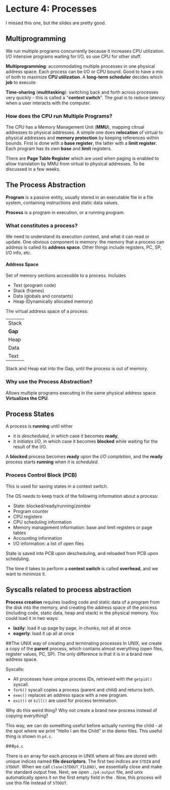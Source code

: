 # Lecture 4: Processes

I missed this one, but the slides are pretty good.

## Multiprogramming

We run multiple programs concurrently because it increases CPU utilization. I/O intensive programs waiting for I/O, so use CPU for other stuff.

**Multiprogramming**: accommodating multiple processes in one physical address space. Each process can be I/O or CPU bound. Good to have a mix of both to maximize **CPU utilization**. A **long-term scheduler** decides which **job** to execute.

**Time-sharing** \(**multitasking**\): switching back and forth across processes very quickly - this is called a "**context switch**". The goal is to reduce latency when a user interacts with the computer.

### How does the CPU run Multiple Programs?

The CPU has a Memory Management Unit \(**MMU**\), mapping citrual addresses to physical addresses. A simple one does **relocation** of virtual to physical addresses and **memory protection** by keeping references within bounds. First is done with a **base register**, the latter with a **limit register**. Each program has its own **base** and **limit** registers.

There are **Page Table Register** which are used when paging is enabled to allow translation by MMU from virtual to physical addresses. To be discussed in a few weeks.

## The Process Abstraction

**Program** is a passive entity, usually stored in an executable file in a file system, containing instructions and static data values.

**Process** is a program in execution, or a running program.

### What constitutes a process?

We need to understand its execution context, and what it can read or update. One obvious component is memory: the memory that a process can address is called its **address space**. Other things include registers, PC, SP, I/O info, etc.

#### Address Space

Set of memory sections accessible to a process. Includes

* Text \(program code\)
* Stack \(frames\)
* Data \(globals and constants\)
* Heap \(Dynamically allocated memory\)

The virtual address space of a process:

|  |
| :--- |
| Stack |
| **Gap** |
| Heap |
| Data |
| Text |

Stack and Heap eat into the Gap, until the process is out of memory.

### Why use the Process Abstraction?

Allows multiple programs executing in the same physical address space. **Virtualizes the CPU**.

## Process States

A process is **running** until either

* it is _descheduled_, in which case it becomes **ready**,
* it _initiates I/O_, in which case it becomes **blocked** while waiting for the result of the I/O. 

A **blocked** process becomes **ready** upon the _I/O completion_, and the **ready** process starts **running** when it is _scheduled_.

### Process Control Block \(PCB\)

This is used for saving states in a context switch.

The OS needs to keep track of the following information about a process:

* State: blocked/ready/running/_zombie_
* Program counter
* CPU registers
* CPU scheduling information
* Memory management information: base and limit registers or page tables
* Accounting information
* I/O information: a list of open files

State is saved into PCB upon descheduling, and reloaded from PCB upon scheduling.

The time it takes to perform a **context switch** is called **overhead**, and we want to minimize it.

## Syscalls related to process abstraction

**Process creation** requires loading code and static data of a program from the disk into the memory, and creating the address space of the process \(including code, static data, heap and stack\) in the physical memory. You could load it in two ways:

* **lazily**: load it up page by page, in chunks, not all at once
* **eagerly**: load it up all at once

##The UNIX way of creating and terminating processes
In UNIX, we create a copy of the **parent** process, which contains almost everything (open files, register values, PC, SP). The only difference is that it is in a brand new address space.

Syscalls:
* All processes have unique process IDs, retrieved with the `getpid()` syscall.
* `fork()` syscall copies a process \(parent and child\) and returns both.
* `exec()` replaces an address space with a new program. 
* `exit()` or `kill()` are used for process termination.

Why do this weird thing? Why not create a brand new process instead of copying everything?

This way, we can do something useful before actually running the child - at the spot where we print "Hello I am the Child" in the demo files. This useful thing is shown in `p4.c`.

###`p4.c`

There is an array for each process in UNIX where all files are stored with unique indices named **file descriptors**. The first two indices are ```STDIN``` and `STDOUT`. When we call ```close(STDOUT_FILENO)```, we essentially close and make the standard output free. Next, we open ```./p4.output``` file, and unix automatically opens it on the first empty field in the . Now, this process will use this file instead of `STDOUT`. 